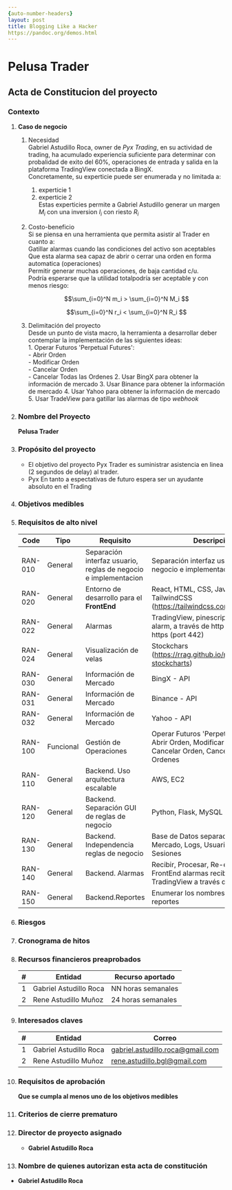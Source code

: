 ```yaml
---
{auto-number-headers}
layout: post
title: Blogging Like a Hacker
https://pandoc.org/demos.html
---
```

# Pelusa Trader
##  Acta de Constitucion del proyecto

### Contexto
1. **Caso de negocio**
   1. Necesidad\
    Gabriel Astudillo Roca, owner de _Pyx Trading_, en su actividad de trading, ha acumulado experiencia suficiente para determinar con probalidad de exito del 60%, operaciones de entrada y salida en la plataforma TradingView conectada a BingX.\
    Concretamente, su experticie puede ser enumerada y no limitada a: 
        1. experticie 1
        2. experticie 2\
        Estas experticies permite a Gabriel Astudillo generar un margen ${M_i}$ con una inversion ${I_i}$ con riesto ${R_i}$
   2. Costo-beneficio\
    Si se piensa en una herramienta que permita asistir al Trader en cuanto a:\
    Gatillar alarmas cuando las condiciones del activo son aceptables\
    Que esta alarma sea capaz de abrir o cerrar una orden en forma automatica (operaciones)\
    Permitir generar muchas operaciones, de baja cantidad c/u.\
    Podría esperarse que la utilidad totalpodría ser aceptable y con menos riesgo:

        $$\sum_{i=0}^N m_i > \sum_{i=0}^N M_i $$

        $$\sum_{i=0}^N r_i < \sum_{i=0}^N R_i $$

   3. Delimitación del proyecto\
        Desde un punto de vista macro, la herramienta a desarrollar deber contemplar la implementación de las siguientes ideas:\
            1. Operar Futuros 'Perpetual Futures':                        
                - Abrir Orden\
                - Modificar Orden\
                - Cancelar Orden\
                - Cancelar Todas las Ordenes
            2. Usar BingX para obtener la información de mercado
            3. Usar Binance para obtener la información de mercado
            4. Usar Yahoo para obtener la información de mercado
            5. Usar TradeView para gatillar las alarmas de tipo _webhook_
1. ### Nombre del Proyecto
    **Pelusa Trader**
3. ### Propósito del proyecto
    - El objetivo del proyecto Pyx Trader es suministrar asistencia en linea (2 segundos de delay) al trader.
    - Pyx En tanto a espectativas de futuro espera ser un ayudante absoluto en el Trading
4. ### Objetivos medibles

5. ### Requisitos de alto nivel


    |Code | Tipo | Requisito | Descripción|
    |-----------|-----|-----------------|----------------------|
    |RAN-010 | General | Separación interfaz usuario, reglas de negocio e implementacion  | Separación interfaz usuario, reglas de negocio e implementacion   |
    |RAN-020 | General | Entorno de desarrollo para el **FrontEnd** | React, HTML, CSS, JavaScript, TailwindCSS (https://tailwindcss.com/docs/guides)|
    |RAN-022 | General | Alarmas | TradingView, pinescript, webhook alarm, a través de http (port 80) y https (port 442) |    
    |RAN-024 | General | Visualización de velas | Stockchars (https://rrag.github.io/react-stockcharts)|
    |RAN-030 | General | Información de Mercado | BingX - API|
    |RAN-031 | General | Información de Mercado | Binance - API|
    |RAN-032 | General | Información de Mercado | Yahoo - API|
    |RAN-100 | Funcional | Gestión de Operaciones | Operar Futuros 'Perpetual Futures': Abrir Orden, Modificar Orden, Cancelar Orden, Cancelar Todas las Ordenes |    
    |RAN-110 | General | Backend. Uso arquitectura escalable | AWS, EC2 |
    |RAN-120 | General | Backend. Separación GUI de reglas de negocio| Python, Flask, MySQL |
    |RAN-130 | General | Backend. Independencia reglas de negocio| Base de Datos separadas para: Mercado, Logs, Usuarios, Alertas, Sesiones |
    |RAN-140 | General | Backend. Alarmas| Recibir, Procesar, Re-enviar al FrontEnd alarmas recibidas desde TradingView a través de http o https |    
    |RAN-150 | General | Backend.Reportes| Enumerar los nombres de los reportes |        



1.  ### Riesgos
2.  ### Cronograma de hitos
3.  ### Recursos financieros preaprobados
    |# | Entidad | Recurso aportado|
    |-----------|-----------------|----------------------|
    |1 | Gabriel Astudillo Roca   | NN horas semanales   |
    |2 | Rene Astudillo Muñoz     | 24 horas semanales   |

4.  ### Interesados claves

    |# | Entidad | Correo|
    |-----------|-----------------|----------------------|
    |1 | Gabriel Astudillo Roca   | gabriel.astudillo.roca@gmail.com   |
    |2 | Rene Astudillo Muñoz     | rene.astudillo.bgl@gmail.com   |

5.  ### Requisitos de aprobación
    **Que se cumpla al menos uno de los objetivos medibles**
6.  ### Criterios de cierre prematuro
1. ###  Director de proyecto asignado
    - **Gabriel Astudillo Roca**
1. ### Nombre de quienes autorizan esta acta de constitución
- **Gabriel Astudillo Roca**
